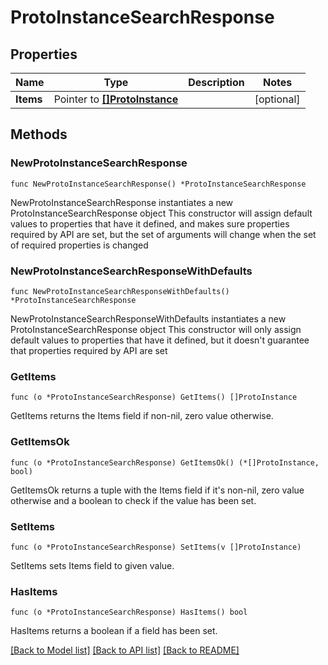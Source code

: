 # ProtoInstanceSearchResponse

## Properties

Name | Type | Description | Notes
------------ | ------------- | ------------- | -------------
**Items** | Pointer to [**[]ProtoInstance**](ProtoInstance.md) |  | [optional] 

## Methods

### NewProtoInstanceSearchResponse

`func NewProtoInstanceSearchResponse() *ProtoInstanceSearchResponse`

NewProtoInstanceSearchResponse instantiates a new ProtoInstanceSearchResponse object
This constructor will assign default values to properties that have it defined,
and makes sure properties required by API are set, but the set of arguments
will change when the set of required properties is changed

### NewProtoInstanceSearchResponseWithDefaults

`func NewProtoInstanceSearchResponseWithDefaults() *ProtoInstanceSearchResponse`

NewProtoInstanceSearchResponseWithDefaults instantiates a new ProtoInstanceSearchResponse object
This constructor will only assign default values to properties that have it defined,
but it doesn't guarantee that properties required by API are set

### GetItems

`func (o *ProtoInstanceSearchResponse) GetItems() []ProtoInstance`

GetItems returns the Items field if non-nil, zero value otherwise.

### GetItemsOk

`func (o *ProtoInstanceSearchResponse) GetItemsOk() (*[]ProtoInstance, bool)`

GetItemsOk returns a tuple with the Items field if it's non-nil, zero value otherwise
and a boolean to check if the value has been set.

### SetItems

`func (o *ProtoInstanceSearchResponse) SetItems(v []ProtoInstance)`

SetItems sets Items field to given value.

### HasItems

`func (o *ProtoInstanceSearchResponse) HasItems() bool`

HasItems returns a boolean if a field has been set.


[[Back to Model list]](../README.md#documentation-for-models) [[Back to API list]](../README.md#documentation-for-api-endpoints) [[Back to README]](../README.md)


